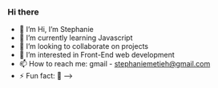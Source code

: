 ### Hi there 

- 👋 I’m Hi, I’m Stephanie 
- 🌱 I’m currently learning Javascript
- 👯 I’m looking to collaborate on projects
- 🔭 I’m interested in Front-End web development
- 📫 How to reach me: gmail - stephaniemetieh@gmail.com
- ⚡ Fun fact: 👀
-->

